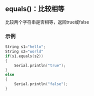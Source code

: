 ## equals()：比较相等

比较两个字符串是否相等，返回true或false

### 示例

```C++
String s1="hello";
String s2="world"
if(s1.equals(s2))
{
    Serial.println("true");
}
else
{
    Serial.println("false");
}
```



